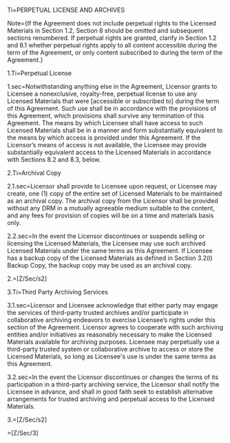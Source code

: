 Ti=PERPETUAL LICENSE AND ARCHIVES

Note={If the Agreement does not include perpetual rights to the Licensed Materials in Section 1.2, Section 8 should be omitted and subsequent sections renumbered. If perpetual rights are granted, clarify in Section 1.2 and 8.1 whether perpetual rights apply to all content accessible during the term of the Agreement, or only content subscribed to during the term of the Agreement.}

1.Ti=Perpetual License

1.sec=Notwithstanding anything else in the Agreement, Licensor grants to Licensee a nonexclusive, royalty-free, perpetual license to use any Licensed Materials that were [accessible or subscribed to] during the term of this Agreement. Such use shall be in accordance with the provisions of this Agreement, which provisions shall survive any termination of this Agreement. The means by which Licensee shall have access to such Licensed Materials shall be in a manner and form substantially equivalent to the means by which access is provided under this Agreement. If the Licensor’s means of access is not available, the Licensee may provide substantially equivalent access to the Licensed Materials in accordance with Sections 8.2 and 8.3, below.

2.Ti=Archival Copy

2.1.sec=Licensor shall provide to Licensee upon request, or Licensee may create, one (1) copy of the entire set of Licensed Materials to be maintained as an archival copy. The archival copy from the Licensor shall be provided without any DRM in a mutually agreeable medium suitable to the content, and any fees for provision of copies will be on a time and materials basis only.

2.2.sec=In the event the Licensor discontinues or suspends selling or licensing the Licensed Materials, the Licensee may use such archived Licensed Materials under the same terms as this Agreement. If Licensee has a backup copy of the Licensed Materials as defined in Section 3.2(l) Backup Copy, the backup copy may be used as an archival copy.

2.=[Z/Sec/s2]

3.Ti=Third Party Archiving Services

3.1.sec=Licensor and Licensee acknowledge that either party may engage the services of third-party trusted archives and/or participate in collaborative archiving endeavors to exercise Licensee’s rights under this section of the Agreement. Licensor agrees to cooperate with such archiving entities and/or initiatives as reasonably necessary to make the Licensed Materials available for archiving purposes. Licensee may perpetually use a third-party trusted system or collaborative archive to access or store the Licensed Materials, so long as Licensee's use is under the same terms as this Agreement.

3.2.sec=In the event the Licensor discontinues or changes the terms of its participation in a third-party archiving service, the Licensor shall notify the Licensee in advance, and shall in good faith seek to establish alternative arrangements for trusted archiving and perpetual access to the Licensed Materials.

3.=[Z/Sec/s2]

=[Z/Sec/3]
